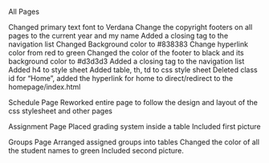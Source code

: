 All Pages

Changed primary text font to Verdana
Change the copyright footers on all pages to the current year and my name
Added a closing tag to the navigation list
Changed Background color to #838383
Change hyperlink color from red to green
Changed the color of the footer to black and its background color to #d3d3d3
Added a closing tag to the navigation list
Added h4 to style sheet
Added table, th, td to css style sheet
Deleted class id for “Home”, added the hyperlink for home to direct/redirect to the homepage/index.html 

Schedule Page
Reworked entire page to follow the design and layout of the css stylesheet and other pages

Assignment Page
Placed grading system inside a table
Included first picture

Groups Page
Arranged assigned groups into tables
Changed the color of all the student names to green
Included second picture.  
